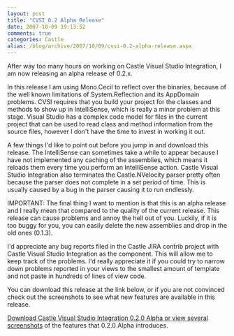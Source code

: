 ```yaml
---
layout: post
title: "CVSI 0.2 Alpha Release"
date: 2007-10-09 19:13:52
comments: true
categories: Castle
alias: /blog/archive/2007/10/09/cvsi-0.2-alpha-release.aspx
---
```


After way too many hours on working on Castle Visual Studio Integration, I am now releasing an alpha release of 0.2.x.

In this release I am using Mono.Cecil to reflect over the binaries, because of the well known limitations of System.Reflection and its
AppDomain problems. CVSI requires that you build your project for the classes and methods to show up in IntelliSense, which is really
a minor problem at this stage. Visual Studio has a complex code model for files in the current project that can be used to read class
and method information from the source files, however I don't have the time to invest in working it out.

A few things I'd like to point out before you jump in and download this release. The IntelliSense can sometimes take a while to appear
because I have not implemented any caching of the assemblies, which means it reloads them every time you perform an IntelliSense action.
Castle Visual Studio Integration also terminates the Castle.NVelocity parser pretty often because the parser does not complete in a set
period of time. This is usually caused by a bug in the parser causing it to run endlessly.

IMPORTANT: The final thing I want to mention is that this is an alpha release and I really mean that compared to the quality of the current
release. This release can cause problems and annoy the hell out of you. Luckily, if it is too buggy for you, you can easily delete the new
assemblies and drop in the old ones (0.1.3).

I'd appreciate any bug reports filed in the Castle JIRA contrib project with Castle Visual Studio Integration as the component. This will
allow me to keep track of the problems. I'd really appreciate it if you could try to narrow down problems reported in your views to the
smallest amount of template and not paste in hundreds of lines of view code.

You can download this release at the link below, or if you are not convinced check out the screenshots to see what new features are available
in this release.

[Download Castle Visual Studio Integration 0.2.0 Alpha or view several screenshots](/projects/cvsi/) of the features that 0.2.0 Alpha introduces.
